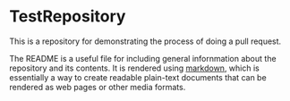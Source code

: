 # TestRepository

This is a repository for demonstrating the process of doing a pull request.

The README is a useful file for including general infornmation about the repository and its contents.
It is rendered using [markdown](https://daringfireball.net/projects/markdown/), which is essentially a
way to create readable plain-text documents that can be rendered as web pages or other media formats.
